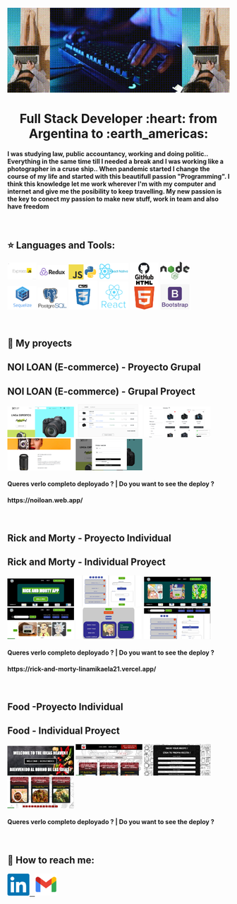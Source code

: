 ![](https://github.com/linamikaela21/linamikaela21/blob/main/images/portada.gif)

<h1 align="center">
Full Stack Developer :heart: from Argentina to :earth_americas:
</h1>

<h4>I was studying law, public accountancy, working and doing politic.. Everything in the same time till I needed a break and I
was working like a photographer in a cruse ship.. When pandemic started I change  the course of my life and started with this beautifull passion "Programming". I think this knowledge let me work wherever I'm with my computer and internet and give me the posibility to keep travelling. My new passion is the key to conect my passion to make new stuff, work in team and also have freedom </h4>

&nbsp;&nbsp;

## :star: Languages and Tools:

<p>
  <code><img width="13%" src="https://github.com/linamikaela21/linamikaela21/blob/main/images/Technologies/express.jpeg"></code>
  <code><img width="13%" src="https://github.com/linamikaela21/linamikaela21/blob/main/images/Technologies/redux.png"></code>
  <code><img width="13%" src="https://github.com/linamikaela21/linamikaela21/blob/main/images/Technologies/javascript.png"></code>
  <code><img width="13%" src="https://github.com/linamikaela21/linamikaela21/blob/main/images/Technologies/reactNative.png"></code>
  <code><img width="13%" src="https://github.com/linamikaela21/linamikaela21/blob/main/images/Technologies/github.jpg"></code>
  <code><img width="13%" src="https://github.com/linamikaela21/linamikaela21/blob/main/images/Technologies/nodejs.png"></code>

  <br />
  <code><img width="13%" src="https://github.com/linamikaela21/linamikaela21/blob/main/images/Technologies/sequelize.png"></code>
  <code><img width="13%" src="https://github.com/linamikaela21/linamikaela21/blob/main/images/Technologies/postgresql.png"></code>
  <code><img width="13%" src="https://github.com/linamikaela21/linamikaela21/blob/main/images/Technologies/css.png"></code>
  <code><img width="13%"  src="https://github.com/linamikaela21/linamikaela21/blob/main/images/Technologies/react.png"></code>
  <code><img width="13%" src="https://github.com/linamikaela21/linamikaela21/blob/main/images/Technologies/html.png"></code>
  <code><img width="13%" src="https://github.com/linamikaela21/linamikaela21/blob/main/images/Technologies/bootstrap.png"></code>
  <br />
</p>
&nbsp;

## :pushpin: My proyects
  <h2>NOI LOAN (E-commerce) - Proyecto Grupal</h2><h2>NOI LOAN (E-commerce) - Grupal Proyect</h2>
  <code><img width="30%" src="https://github.com/linamikaela21/linamikaela21/blob/main/images/Photo-Ecommerce-Proyect/PG_1.png"></code>
  <code><img width="30%" src="https://github.com/linamikaela21/linamikaela21/blob/main/images/Photo-Ecommerce-Proyect/PG_2.png"></code>
  <code><img width="30%" src="https://github.com/linamikaela21/linamikaela21/blob/main/images/Photo-Ecommerce-Proyect/PG_3.png"></code>
  <code><img width="30%" src="https://github.com/linamikaela21/linamikaela21/blob/main/images/Photo-Ecommerce-Proyect/PG_4.png"></code>
  <code><img width="30%" src="https://github.com/linamikaela21/linamikaela21/blob/main/images/Photo-Ecommerce-Proyect/PG_5.png"></code>

  <h4>Queres verlo completo deployado ? | Do you want to see the deploy ? </h4> 
  <h4><link>https://noiloan.web.app/</link></h4> 
  <br />

  <h2>Rick and Morty - Proyecto Individual</h2><h2>Rick and Morty - Individual Proyect</h2>
  <code><img width="30%" src="https://github.com/linamikaela21/linamikaela21/blob/main/images/RickandMorty-Proyect/R&M_1.jpeg"></code>
  <code><img width="30%" src="https://github.com/linamikaela21/linamikaela21/blob/main/images/RickandMorty-Proyect/R&M_2.jpeg"></code>
  <code><img width="30%" src="https://github.com/linamikaela21/linamikaela21/blob/main/images/RickandMorty-Proyect/R&M_3.jpeg"></code>
  <code><img width="30%" src="https://github.com/linamikaela21/linamikaela21/blob/main/images/RickandMorty-Proyect/R&M_4.jpeg"></code>
  <code><img width="30%" src="https://github.com/linamikaela21/linamikaela21/blob/main/images/RickandMorty-Proyect/R&M_5.jpeg"></code>
  <code><img width="30%" src="https://github.com/linamikaela21/linamikaela21/blob/main/images/RickandMorty-Proyect/R&M_6.jpeg"></code>
        
  <h4>Queres verlo completo deployado ? | Do you want to see the deploy ? </h4> 
  <h4><link>https://rick-and-morty-linamikaela21.vercel.app/</link></h4> 
  <br />

  <h2>Food -Proyecto Individual</h2><h2>Food - Individual Proyect</h2>
  <code><img width="30%" src="https://github.com/linamikaela21/linamikaela21/blob/main/images/Food-Proyect/PI_1.png"></code>
  <code><img width="30%" src="https://github.com/linamikaela21/linamikaela21/blob/main/images/Food-Proyect/PI_2.png"></code>
  <code><img width="30%" src="https://github.com/linamikaela21/linamikaela21/blob/main/images/Food-Proyect/PI_3.png"></code>
  <code><img width="30%" src="https://github.com/linamikaela21/linamikaela21/blob/main/images/Food-Proyect/PI_4.png"></code>

  <h4>Queres verlo completo deployado ? | Do you want to see the deploy ? </h4> 
  <h4><link></link></h4> 
  <br />

## :paperclip: How to reach me:

<span >
<a href="https://www.linkedin.com/in/lina-mikaela-gutierrez-arribas/" ><img width="10%" src="https://github.com/linamikaela21/linamikaela21/blob/main/images/linkedin.png"> &nbsp;
<a href="mailto:mikaelagutierrezarribas@gmail.com" ><img width="10%" src="https://github.com/linamikaela21/linamikaela21/blob/main/images/gmail.png">
</span>
